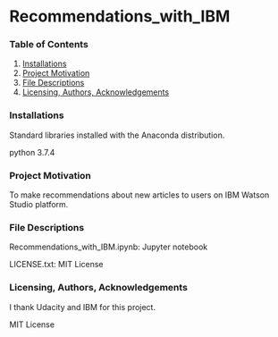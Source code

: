 # Recommendations_with_IBM

### Table of Contents
1. [Installations](#installations)
2. [Project Motivation](#project_motivation)
3. [File Descriptions](#file_descriptions)
4. [Licensing, Authors, Acknowledgements](#licensing)

### Installations<a name="installations"></a>
Standard libraries installed with the Anaconda distribution.

python 3.7.4

### Project Motivation<a name="project_motivation"></a>
To make recommendations about new articles to users on IBM Watson Studio platform. 


### File Descriptions<a name="file_descriptions"></a>

Recommendations_with_IBM.ipynb: Jupyter notebook

LICENSE.txt: MIT License



### Licensing, Authors, Acknowledgements<a name="licensing"></a>

I thank Udacity and IBM for this project. 

MIT License


